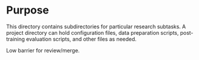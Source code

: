 # Purpose

This directory contains subdirectories for particular research subtasks. A project
directory can hold configuration files, data preparation scripts, post-training
evaluation scripts, and other files as needed.

Low barrier for review/merge.
